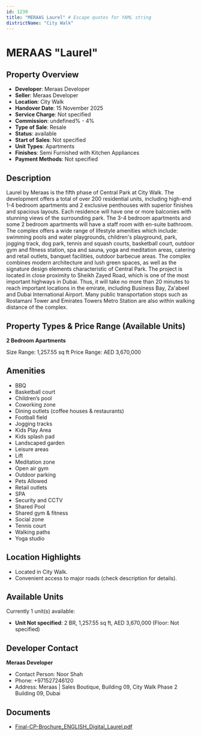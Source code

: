 ```yaml
---
id: 1239
title: "MERAAS Laurel" # Escape quotes for YAML string
districtName: "City Walk"
---
```


# MERAAS "Laurel"

## Property Overview
- **Developer**: Meraas Developer
- **Seller**: Meraas Developer
- **Location**: City Walk
- **Handover Date**: 15 November 2025
- **Service Charge**: Not specified
- **Commission**: undefined% - 4%
- **Type of Sale**: Resale
- **Status**: available
- **Start of Sales**: Not specified
- **Unit Types**: Apartments
- **Finishes**: Semi Furnished with Kitchen Appliances
- **Payment Methods**: Not specified

## Description
Laurel by Meraas is the fifth phase of Central Park at City Walk. The development offers a total of over 200 residential units, including high-end 1-4 bedroom apartments and 2 exclusive penthouses with superior finishes and spacious layouts. Each residence will have one or more balconies with stunning views of the surrounding park. The 3-4 bedroom apartments and some 2 bedroom apartments will have a staff room with en-suite bathroom. The complex offers a wide range of lifestyle amenities which include: swimming pools and water playgrounds, children's playground, park, jogging track, dog park, tennis and squash courts, basketball court, outdoor gym and fitness station, spa and sauna, yoga and meditation areas, catering and retail outlets, banquet facilities, outdoor barbecue areas. The complex combines modern architecture and lush green spaces, as well as the signature design elements characteristic of Central Park. The project is located in close proximity to Sheikh Zayed Road, which is one of the most important highways in Dubai. Thus, it will take no more than 20 minutes to reach important locations in the emirate, including Business Bay, Za'abeel and Dubai International Airport. Many public transportation stops such as Rostamani Tower and Emirates Towers Metro Station are also within walking distance of the complex.

## Property Types & Price Range (Available Units)
**2 Bedroom Apartments**

Size Range: 1,257.55 sq ft
Price Range: AED 3,670,000

## Amenities
- BBQ
- Basketball court
- Children’s pool
- Coworking zone
- Dining outlets  (coffee houses & restaurants)
- Football field
- Jogging tracks
- Kids Play Area
- Kids splash pad
- Landscaped garden
- Leisure areas
- Lift
- Meditation zone
- Open air gym
- Outdoor parking
- Pets Allowed
- Retail outlets
- SPA
- Security and CCTV
- Shared Pool
- Shared gym & fitness
- Social zone
- Tennis court
- Walking paths
- Yoga studio

## Location Highlights
- Located in City Walk.
- Convenient access to major roads (check description for details).

## Available Units
Currently 1 unit(s) available:
- **Unit Not specified**: 2 BR, 1,257.55 sq ft, AED 3,670,000 (Floor: Not specified)

## Developer Contact
**Meraas Developer**
- Contact Person: Noor Shah
- Phone: +971527246120
- Address: Meraas | Sales Boutique, Building 09, City Walk Phase 2 Building 09, Dubai

## Documents
- [Final-CP-Brochure_ENGLISH_Digital_Laurel.pdf](https://cdn.geniemap.net/2024/03/01/g9valDiVwl7kbyuLFLsEBbIH6mGHoQFrBopS6D5p.pdf)
